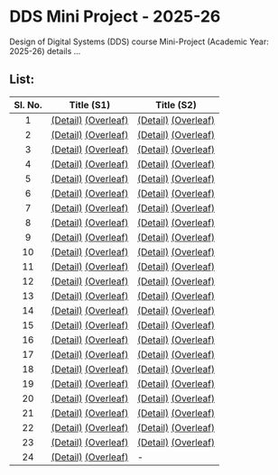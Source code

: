 # DDS Mini Project - 2025-26
Design of Digital Systems (DDS) course Mini-Project (Academic Year: 2025-26) details ...

## List:

| Sl. No. | Title (S1) | Title (S2) |
| :---: | --- | --- |
| 1 |  [(Detail)]() [(Overleaf)]() | [(Detail)]() [(Overleaf)]() |
| 2 |  [(Detail)]() [(Overleaf)]() | [(Detail)]() [(Overleaf)]() |
| 3 |  [(Detail)]() [(Overleaf)]() | [(Detail)]() [(Overleaf)]() |
| 4 |  [(Detail)]() [(Overleaf)]() | [(Detail)]() [(Overleaf)]() |
| 5 |  [(Detail)]() [(Overleaf)]() | [(Detail)]() [(Overleaf)]() |
| 6 |  [(Detail)]() [(Overleaf)]() |  [(Detail)]() [(Overleaf)]() |
| 7 |  [(Detail)]() [(Overleaf)]() |  [(Detail)]() [(Overleaf)]() |
| 8 |  [(Detail)]() [(Overleaf)]() |  [(Detail)]() [(Overleaf)]() |
| 9 |  [(Detail)]() [(Overleaf)]() |  [(Detail)]() [(Overleaf)]() |
| 10 |  [(Detail)]() [(Overleaf)]() |  [(Detail)]() [(Overleaf)]() |
| 11 |  [(Detail)]() [(Overleaf)]() |  [(Detail)]() [(Overleaf)]() |
| 12 |  [(Detail)]() [(Overleaf)]() |  [(Detail)]() [(Overleaf)]() |
| 13 |  [(Detail)]() [(Overleaf)]() |  [(Detail)]() [(Overleaf)]() |
| 14 |  [(Detail)]() [(Overleaf)]() |  [(Detail)]() [(Overleaf)]() |
| 15 |  [(Detail)]() [(Overleaf)]() |  [(Detail)]() [(Overleaf)]() |
| 16 |  [(Detail)]() [(Overleaf)]() |  [(Detail)]() [(Overleaf)]() |
| 17 |  [(Detail)]() [(Overleaf)]() |  [(Detail)]() [(Overleaf)]() |
| 18 |  [(Detail)]() [(Overleaf)]() |  [(Detail)]() [(Overleaf)]() |
| 19 |  [(Detail)]() [(Overleaf)]() |  [(Detail)]() [(Overleaf)]() |
| 20 |  [(Detail)]() [(Overleaf)]() |  [(Detail)]() [(Overleaf)]() |
| 21 |  [(Detail)]() [(Overleaf)]() |  [(Detail)]() [(Overleaf)]() |
| 22 |  [(Detail)]() [(Overleaf)]() |  [(Detail)]() [(Overleaf)]() |
| 23 |  [(Detail)]() [(Overleaf)]() |  [(Detail)]() [(Overleaf)]() |
| 24 |  [(Detail)]() [(Overleaf)]() | - |
